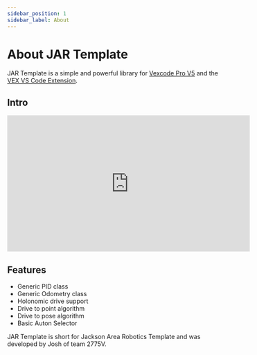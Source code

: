 ```yaml
---
sidebar_position: 1
sidebar_label: About
---
```


# About JAR Template

JAR Template is a simple and powerful library for [Vexcode Pro V5](https://www.vexrobotics.com/vexcode/pro-v5) and the [VEX VS Code Extension](https://www.vexrobotics.com/vexcode/vscode-extension).

## Intro

<iframe width="560" height="315" src="https://www.youtube.com/embed/4HUZV4bqKJ0" title="YouTube video player" frameborder="0" allow="accelerometer; autoplay; clipboard-write; encrypted-media; gyroscope; picture-in-picture; web-share" allowfullscreen></iframe>

## Features
- Generic PID class
- Generic Odometry class
- Holonomic drive support
- Drive to point algorithm
- Drive to pose algorithm
- Basic Auton Selector

JAR Template is short for Jackson Area Robotics Template and was developed by Josh of team 2775V.